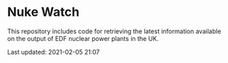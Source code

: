 # Nuke Watch

This repository includes code for retrieving the latest information available on the output of EDF nuclear power plants in the UK.

Last updated: 2021-02-05 21:07